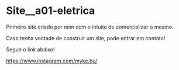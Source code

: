 # Site__a01-eletrica

Primeiro site criado por mim com o intuito de comercializar o mesmo.

Caso tenha vontade de construir um site, pode entrar em contato!

Segue o link abaixo!

https://www.instagram.com/myke.bu/ 
